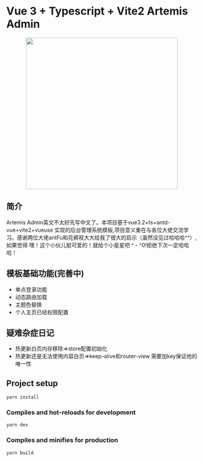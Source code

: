 <!--
 * @Description: 请输入....
 * @Author: Gavin
 * @Date: 2021-05-01 00:48:47
 * @LastEditTime: 2021-11-19 18:46:28
 * @LastEditors: Gavin
-->


# Vue 3 + Typescript + Vite2 Artemis Admin


<p align="center">
  <a href="https://www.antdv.com/">
    <img width="400" src="https://gimg2.baidu.com/image_search/src=http%3A%2F%2Fwww.sjsheji.com%2Fwp-content%2Fuploads%2F2020%2F02%2F9440fe15c28581982cf140688ad10913.jpg&refer=http%3A%2F%2Fwww.sjsheji.com&app=2002&size=f9999,10000&q=a80&n=0&g=0n&fmt=jpeg?sec=1639808529&t=f5924e866daf5a51fe298b32a7aed15e">
  </a>
</p>


## 简介
Artemis Admin英文不太好先写中文了。本项目基于vue3.2+ts+antd-vue+vite2+vueuse 实现的后台管理系统模板,项目意义重在与各位大佬交流学习。感谢两位大佬antFu和花裤衩大大给我了很大的启示（虽然没见过哈哈哈^^）,如果觉得 嘿！这个小伙儿挺可爱的！就给个小星星吧 ^ - ^0!拒绝下次一定哈哈哈！

## 模板基础功能(完善中)
- 单点登录功能
- 动态路由加载
- 主题色替换
- 个人主页已经权限配置



## 疑难杂症日记
* 热更新白页内存移除=>store配置初始化
* 热更新还是无法使用内容白页=>keep-alive和router-view 需要加key保证他的唯一性

## Project setup

```
yarn install
```

### Compiles and hot-reloads for development

```
yarn dev
```

### Compiles and minifies for production

```
yarn build
```